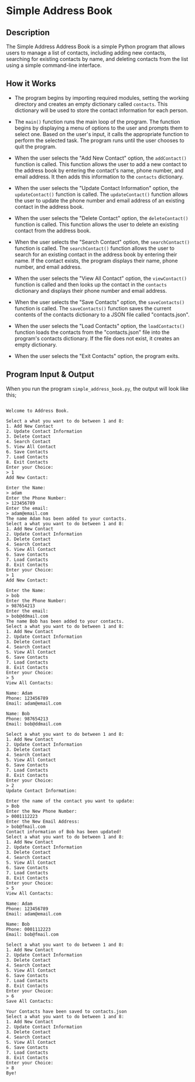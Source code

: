 # Simple Address Book

## Description

The Simple Address Address Book is a simple Python program that allows users to manage a list of contacts, including adding new contacts, searching for existing contacts by name, and deleting contacts from the list using a simple command-line interface.


## How it Works

- The program begins by importing required modules, setting the working directory and creates an empty dictionary called <code>contacts</code>. This dictionary will be used to store the contact information for each person.

- The <code>main()</code> function runs the main loop of the program. The function begins by displaying a menu of options to the user and prompts them to select one. Based on the user's input, it calls the appropriate function to perform the selected task. The program runs until the user chooses to quit the program.

- When the user selects the "Add New Contact" option, the <code>addContact()</code> function is called. This function allows the user to add a new contact to the address book by entering the contact's name, phone number, and email address. It then adds this information to the <code>contacts</code> dictionary.

- When the user selects the "Update Contact Information" option, the <code>updateContact()</code> function is called. The <code>updateContact()</code> function allows the user to update the phone number and email address of an existing contact in the address book.

- When the user selects the "Delete Contact" option, the <code>deleteContact()</code> function is called. This function allows the user to delete an existing contact from the address book.

- When the user selects the "Search Contact" option, the <code>searchContact()</code> function is called. The <code>searchContact()</code> function allows the user to search for an existing contact in the address book by entering their name. If the contact exists, the program displays their name, phone number, and email address.

- When the user selects the "View All Contact" option, the <code>viewContact()</code> function is called and then looks up the contact in the <code>contacts</code> dictionary and displays their phone number and email address.

- When the user selects the "Save Contacts" option, the <code>saveContacts()</code> function is called. The <code>saveContacts()</code> function saves the current contents of the contacts dictionary to a JSON file called "contacts.json".


- When the user selects the "Load Contacts" option, the <code>loadContacts()</code> function loads the contacts from the "contacts.json" file into the program's contacts dictionary. If the file does not exist, it creates an empty dictionary.

- When the user selects the "Exit Contacts" option, the program exits.


## Program Input & Output

When you run the program `simple_address_book.py`, the output will look like this;

```

Welcome to Address Book.

Select a what you want to do between 1 and 8:
1. Add New Contact
2. Update Contact Information
3. Delete Contact
4. Search Contact
5. View All Contact
6. Save Contacts
7. Load Contacts
8. Exit Contacts
Enter your Choice:
> 1
Add New Contact:

Enter the Name:
> adam
Enter the Phone Number:
> 123456789
Enter the email:
> adam@email.com
The name Adam has been added to your contacts.
Select a what you want to do between 1 and 8:
1. Add New Contact
2. Update Contact Information
3. Delete Contact
4. Search Contact
5. View All Contact
6. Save Contacts
7. Load Contacts
8. Exit Contacts
Enter your Choice:
> 1
Add New Contact:

Enter the Name:
> bob
Enter the Phone Number:
> 987654213
Enter the email:
> bob@ddmail.com
The name Bob has been added to your contacts.
Select a what you want to do between 1 and 8:
1. Add New Contact
2. Update Contact Information
3. Delete Contact
4. Search Contact
5. View All Contact
6. Save Contacts
7. Load Contacts
8. Exit Contacts
Enter your Choice:
> 5
View All Contacts:

Name: Adam
Phone: 123456789
Email: adam@email.com

Name: Bob
Phone: 987654213
Email: bob@ddmail.com

Select a what you want to do between 1 and 8:
1. Add New Contact
2. Update Contact Information
3. Delete Contact
4. Search Contact
5. View All Contact
6. Save Contacts
7. Load Contacts
8. Exit Contacts
Enter your Choice:
> 2
Update Contact Information:

Enter the name of the contact you want to update:
> Bob
Enter the New Phone Number:
> 0001112223
Enter the New Email Address:
> bob@fmail.com
Contact information of Bob has been updated!
Select a what you want to do between 1 and 8:
1. Add New Contact
2. Update Contact Information
3. Delete Contact
4. Search Contact
5. View All Contact
6. Save Contacts
7. Load Contacts
8. Exit Contacts
Enter your Choice:
> 5
View All Contacts:

Name: Adam
Phone: 123456789
Email: adam@email.com

Name: Bob
Phone: 0001112223
Email: bob@fmail.com

Select a what you want to do between 1 and 8:
1. Add New Contact
2. Update Contact Information
3. Delete Contact
4. Search Contact
5. View All Contact
6. Save Contacts
7. Load Contacts
8. Exit Contacts
Enter your Choice:
> 6
Save All Contacts:

Your Contacts have been saved to contacts.json
Select a what you want to do between 1 and 8:
1. Add New Contact
2. Update Contact Information
3. Delete Contact
4. Search Contact
5. View All Contact
6. Save Contacts
7. Load Contacts
8. Exit Contacts
Enter your Choice:
> 8
Bye!
```
